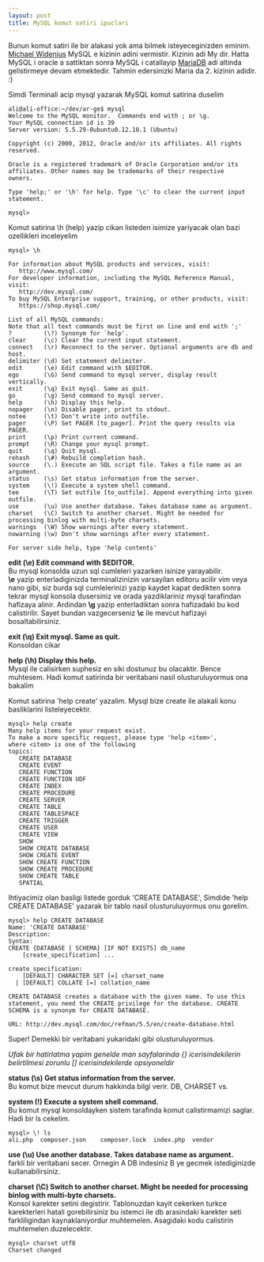 ```yaml
---
layout: post
title: MySQL komut satiri ipuclari 
---
```


Bunun komut satiri ile bir alakasi yok ama bilmek isteyeceginizden eminim. [Michael Widenius](http://en.wikipedia.org/wiki/Michael_Widenius) MySQL e kizinin adini vermistir. Kizinin adi My dir. Hatta MySQL i oracle a sattiktan sonra MySQL i catallayip [MariaDB](https://mariadb.org/) adi altinda gelistirmeye devam etmektedir. Tahmin edersinizki Maria da 2. kizinin adidir. :)

Simdi Terminali acip mysql yazarak MySQL komut satirina duselim

    ali@ali-office:~/dev/ar-ge$ mysql
    Welcome to the MySQL monitor.  Commands end with ; or \g.
    Your MySQL connection id is 39
    Server version: 5.5.29-0ubuntu0.12.10.1 (Ubuntu)
    
    Copyright (c) 2000, 2012, Oracle and/or its affiliates. All rights reserved.
    
    Oracle is a registered trademark of Oracle Corporation and/or its
    affiliates. Other names may be trademarks of their respective
    owners.
    
    Type 'help;' or '\h' for help. Type '\c' to clear the current input statement.
    
    mysql> 
    
Komut satirina \h (help) yazip cikan listeden isimize yariyacak olan bazi ozellikleri inceleyelim

    mysql> \h
    
    For information about MySQL products and services, visit:
       http://www.mysql.com/
    For developer information, including the MySQL Reference Manual, visit:
       http://dev.mysql.com/
    To buy MySQL Enterprise support, training, or other products, visit:
       https://shop.mysql.com/
    
    List of all MySQL commands:
    Note that all text commands must be first on line and end with ';'
    ?         (\?) Synonym for `help'.
    clear     (\c) Clear the current input statement.
    connect   (\r) Reconnect to the server. Optional arguments are db and host.
    delimiter (\d) Set statement delimiter.
    edit      (\e) Edit command with $EDITOR.
    ego       (\G) Send command to mysql server, display result vertically.
    exit      (\q) Exit mysql. Same as quit.
    go        (\g) Send command to mysql server.
    help      (\h) Display this help.
    nopager   (\n) Disable pager, print to stdout.
    notee     (\t) Don't write into outfile.
    pager     (\P) Set PAGER [to_pager]. Print the query results via PAGER.
    print     (\p) Print current command.
    prompt    (\R) Change your mysql prompt.
    quit      (\q) Quit mysql.
    rehash    (\#) Rebuild completion hash.
    source    (\.) Execute an SQL script file. Takes a file name as an argument.
    status    (\s) Get status information from the server.
    system    (\!) Execute a system shell command.
    tee       (\T) Set outfile [to_outfile]. Append everything into given outfile.
    use       (\u) Use another database. Takes database name as argument.
    charset   (\C) Switch to another charset. Might be needed for processing binlog with multi-byte charsets.
    warnings  (\W) Show warnings after every statement.
    nowarning (\w) Don't show warnings after every statement.
    
    For server side help, type 'help contents'
    
**edit      (\e) Edit command with $EDITOR.**  
Bu mysql konsolda uzun sql cumleleri yazarken isinize yarayabilir.  
**\e** yazip enterladiginizda terminalizinizin varsayilan editoru acilir vim veya nano gibi, siz burda sql cumlelerinizi yazip kaydet kapat dedikten sonra tekrar mysql konsola dusersiniz ve orada yazdiklariniz mysql tarafindan hafizaya alinir. Ardindan **\g** yazip enterladiktan sonra hafizadaki bu kod calistirilir. Sayet bundan vazgecerseniz **\c** ile mevcut hafizayi bosaltabilirsiniz.

**exit      (\q) Exit mysql. Same as quit.**  
Konsoldan cikar

**help      (\h) Display this help.**  
Mysql ile calisirken suphesiz en siki dostunuz bu olacaktir. Bence muhtesem. Hadi komut satirinda bir veritabani nasil olusturuluyormus ona bakalim

Komut satirina 'help create' yazalim. Mysql bize create ile alakali konu basliklarini listeleyecektir.

    mysql> help create
    Many help items for your request exist.
    To make a more specific request, please type 'help <item>',
    where <item> is one of the following
    topics:
       CREATE DATABASE
       CREATE EVENT
       CREATE FUNCTION
       CREATE FUNCTION UDF
       CREATE INDEX
       CREATE PROCEDURE
       CREATE SERVER
       CREATE TABLE
       CREATE TABLESPACE
       CREATE TRIGGER
       CREATE USER
       CREATE VIEW
       SHOW
       SHOW CREATE DATABASE
       SHOW CREATE EVENT
       SHOW CREATE FUNCTION
       SHOW CREATE PROCEDURE
       SHOW CREATE TABLE
       SPATIAL

Ihtiyacimiz olan basligi listede gorduk 'CREATE DATABASE', Simdide 'help CREATE DATABASE' yazarak bir tablo nasil olusturuluyormus onu gorelim.

    mysql> help CREATE DATABASE
    Name: 'CREATE DATABASE'
    Description:
    Syntax:
    CREATE {DATABASE | SCHEMA} [IF NOT EXISTS] db_name
        [create_specification] ...
    
    create_specification:
        [DEFAULT] CHARACTER SET [=] charset_name
      | [DEFAULT] COLLATE [=] collation_name
    
    CREATE DATABASE creates a database with the given name. To use this
    statement, you need the CREATE privilege for the database. CREATE
    SCHEMA is a synonym for CREATE DATABASE.
    
    URL: http://dev.mysql.com/doc/refman/5.5/en/create-database.html
    
Super! Demekki bir veritabani yukaridaki gibi olusturuluyormus.

*Ufak bir hatirlatma yapim genelde man sayfalarinda {} icerisindekilerin belirtilmesi zorunlu [] icerisindekilerde opsiyoneldir*

**status    (\s) Get status information from the server.**  
Bu komut bize mevcut durum hakkinda bilgi verir. DB, CHARSET vs.

**system    (\!) Execute a system shell command.**  
Bu komut mysql konsoldayken sistem tarafinda komut calistirmamizi saglar.  
Hadi bir ls cekelim.

    mysql> \! ls
    ali.php  composer.json    composer.lock  index.php  vendor
    
**use       (\u) Use another database. Takes database name as argument.**  
farkli bir veritabani secer. Ornegin A DB indesiniz B ye gecmek istediginizde kullanabilirsiniz.

**charset   (\C) Switch to another charset. Might be needed for processing binlog with multi-byte charsets.**  
Konsol karekter setini degistirir. Tablonuzdan kayit cekerken turkce karekterleri hatali gorebilirsiniz bu istemci ile db arasindaki karekter seti farkliligindan kaynaklaniyordur muhtemelen. Asagidaki kodu calistirin muhtemelen duzelecektir.

    mysql> charset utf8
    Charset changed